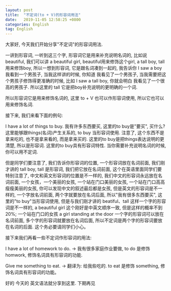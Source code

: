 ```yaml
---
layout: post
title:  "不定词(to + V)的形容词用法"
date:   2019-11-05 12:58:25 +0800
categories: English
tag: English
---
```


大家好, 今天我们开始分享"不定词"的形容词用法.

一讲到形容词, 一听到这三个字, 形容词它是用来补充说明名词的, 比如说 beautiful, 我们可以讲 a beautiful girl, beautiful用来修饰这个girl, a tall boy, tall用来修饰boy, 所以一想到形容词, 它是跟名词凑到一起的, 我告诉你 I saw a boy 我看到一个男孩子, 当我这样讲的时候, 你知道 我看见了一个男孩子, 当我需要把这个男孩子修饰得更准确的时候, 比如 I saw a tall boy, 你就会明白 我看见了一个很高的男孩子. 所以这里的 tall 它是把boy补充说明的更明确的一个词.

所以形容词它是用来修饰名词的, 这里 to + V 也可以作形容词使用, 所以它也可以用来修饰名词.

接下来, 我们来看下面的例句:

I have a lot of things to buy. 我有许多东西要买, 这里的to buy是"要买", 买什么? 这里能够跟things(名词)产生关系的, to buy 当形容词使用. 注意了, 这个东西不是拿来吃的, 也不是拿来看的, 而是拿来买的. 这里的to buy是把things表达说明的更清楚, 所以是形容词. 这里的to buy具有形容词特性. 当你需要补充说明名词的时候, 你可以用不定词.

但是同学们要注意了, 我们告诉你形容词的位置, 一个形容词放在名词前面, 我们刚才讲的 tall boy, tall 是形容词, 我们把它放在名词前面, 这个在英语里面同学们要特别注意了, 中文和英文形容词的位置是不一样的, 我们中文的形容词永远放在名词前面, 一个女孩，一个美丽的女孩, 一个站在门口美丽的女孩, 一个站在门口高高瘦瘦美丽的女孩, 你可以发现中文的叙述最后都是女孩, 但是英文的形容词是不一样的, 一个字放名词前面, 两个字就要放在名词后面, 所以"我有很多东西要买", 这里的"to buy"当形容词使用, 但是与我们刚才讲的 beatiful、tall 这样一个字的形容词是不一样的, a beautiful girl 这个刚好是中英文顺序一致, 但是这样的概率不到20%; 一个站在门口的女孩 a girl standing at the door 一个字的形容词可以放在名词前面, 多个字的形容词就要放在名词后面, 所以不定词是两个字的形容词要放在名词的后面. 这个务必要请同学们小心。

接下来我们再看一些不定词作形容词的用法:

I have a lot of homework to do. -> 我有很多家庭作业要做, to do 是修饰homwork, 修饰名词具有形容词的功能.

Give me something to eat. -> 翻译为: 给我些吃的. to eat 是修饰 something, 修饰名词具有形容词的功能。

好的 今天的 英文语法就分享到这里. 下期再见




